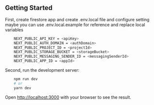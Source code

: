 ## Getting Started

First, create firestore app and create .env.local file and configure setting maybe you can use .env.local.example for reference and replace local variables

```bash
    NEXT_PUBLIC_API_KEY = <apiKey>
    NEXT_PUBLIC_AUTH_DOMAIN = <authDomain>
    NEXT_PUBLIC_PROJECT_ID = <projectId>
    NEXT_PUBLIC_STORAGE_BUCKET = <storageBucket>
    NEXT_PUBLIC_MESSAGING_SENDER_ID = <messagingSenderId>
    NEXT_PUBLIC_APP_ID = <appId>
```

Second, run the development server:

```bash
    npm run dev
    # or
    yarn dev
```

Open [http://localhost:3000](http://localhost:3000) with your browser to see the result.
